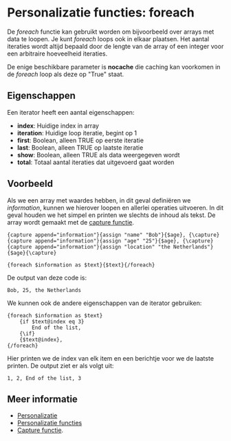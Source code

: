 # Personalizatie functies: foreach

De *foreach* functie kan gebruikt worden om bijvoorbeeld over arrays 
met data te loopen. Je kunt *foreach* loops ook in elkaar plaatsen. Het aantal 
iteraties wordt altijd bepaald door de lengte van de array of een integer 
voor een arbitraire hoeveelheid iteraties.

De enige beschikbare parameter is **nocache** die caching kan voorkomen 
in de *foreach* loop als deze op "True" staat.

## Eigenschappen

Een iterator heeft een aantal eigenschappen:

* **index**: Huidige index in array
* **iteration**: Huidige loop iteratie, begint op 1
* **first**: Boolean, alleen TRUE op eerste iteratie
* **last**: Boolean, alleen TRUE op laatste iteratie
* **show**: Boolean, alleen TRUE als data weergegeven wordt
* **total**: Totaal aantal iteraties dat uitgevoerd gaat worden

## Voorbeeld

Als we een array met waardes hebben, in dit geval definiëren we *information*, 
kunnen we hierover loopen en allerlei operaties uitvoeren. In dit geval 
houden we het simpel en printen we slechts de inhoud als tekst. De array 
wordt gemaakt met de [capture functie](./personalization-functions-capture).

    {capture append="information"}{assign "name" "Bob"}{$age}, {\capture}
    {capture append="information"}{assign "age" "25"}{$age}, {\capture}
    {capture append="information"}{assign "location" "the Netherlands"}{$age}{\capture}

    {foreach $information as $text}{$text}{/foreach}
    
De output van deze code is:

`Bob, 25, the Netherlands`
    
We kunnen ook de andere eigenschappen van de iterator gebruiken:

    {foreach $information as $text}
        {if $text@index eq 3}
            End of the list,
        {\if}
        {$text@index}, 
    {/foreach}
    
Hier printen we de index van elk item en een berichtje voor we de laatste 
printen. De output ziet er als volgt uit:

`1, 2, End of the list, 3`
    
## Meer informatie

* [Personalizatie](./personalization)
* [Personalizatie functies](./personalization-functions)
* [Capture functie](./personalization-functions-capture).
